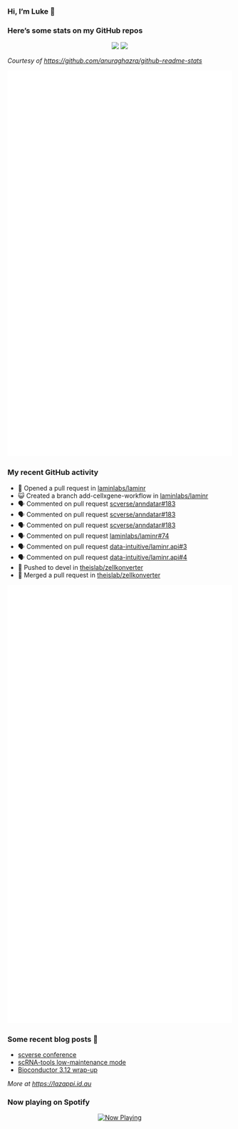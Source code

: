
<!-- README.md is generated from README.Rmd. Please edit that file -->

### Hi, I’m Luke 👋

<!--
**lazappi/lazappi** is a ✨ _special_ ✨ repository because its `README.md` (this file) appears on your GitHub profile.
&#10;Here are some ideas to get you started:
&#10;- 🔭 I’m currently working on ...
- 🌱 I’m currently learning ...
- 👯 I’m looking to collaborate on ...
- 🤔 I’m looking for help with ...
- 💬 Ask me about ...
- 📫 How to reach me: ...
- 😄 Pronouns: ...
- ⚡ Fun fact: ...
-->

### Here’s some stats on my GitHub repos

<p align="center">
<img src="https://github-readme-stats.vercel.app/api?username=lazappi&count_private=true&show_icons=true&theme=buefy&hide_title=True">
<img src="https://github-readme-stats.vercel.app/api/top-langs/?username=lazappi&hide=html&theme=buefy&layout=compact">
</p>

*Courtesy of <https://github.com/anuraghazra/github-readme-stats>*

<p align="center" style="width:100%;">
<img src="https://github.com/lazappi/lazappi/raw/main/github-intro.svg">
</p>

### My recent GitHub activity

- 🤔 Opened a pull request in
  [laminlabs/laminr](https://github.com/laminlabs/laminr)
- 😺 Created a branch add-cellxgene-workflow in
  [laminlabs/laminr](https://github.com/laminlabs/laminr)
- 🗣 Commented on pull request
  [scverse/anndatar#183](https://github.com/scverse/anndatar#183)
- 🗣 Commented on pull request
  [scverse/anndatar#183](https://github.com/scverse/anndatar#183)
- 🗣 Commented on pull request
  [scverse/anndatar#183](https://github.com/scverse/anndatar#183)
- 🗣 Commented on pull request
  [laminlabs/laminr#74](https://github.com/laminlabs/laminr#74)
- 🗣 Commented on pull request
  [data-intuitive/laminr.api#3](https://github.com/data-intuitive/laminr.api#3)
- 🗣 Commented on pull request
  [data-intuitive/laminr.api#4](https://github.com/data-intuitive/laminr.api#4)
- 📨 Pushed to devel in
  [theislab/zellkonverter](https://github.com/theislab/zellkonverter)
- 🎉 Merged a pull request in
  [theislab/zellkonverter](https://github.com/theislab/zellkonverter)

<p align="center" style="width:100%;">
<img src="https://github.com/lazappi/lazappi/raw/main/github-status.svg">
</p>

### Some recent blog posts 📝

- [scverse
  conference](https://lazappi.id.au/posts/2024-09-15-scverse-conference/)
- [scRNA-tools low-maintenance
  mode](https://lazappi.id.au/posts/2024-03-04-scRNAtools-low-maintenance/)
- [Bioconductor 3.12
  wrap-up](https://lazappi.id.au/posts/2020-10-30-bioconductor-3-12-wrap-up/)

*More at <https://lazappi.id.au>*

<!-- ### My latest tweet 👇 and retweet 👉 -->

### Now playing on Spotify

<p align="center">
<a href="https://now-playing-profile.lazappi.vercel.app/now-playing?open">
<img src="https://now-playing-profile.lazappi.vercel.app/now-playing" width="256" height="64" alt="Now Playing">
</a>
</p>
